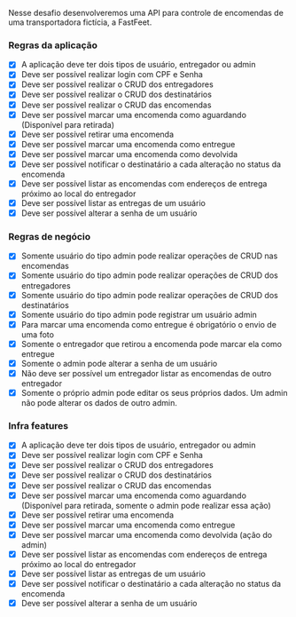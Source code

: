 Nesse desafio desenvolveremos uma API para controle de encomendas de uma transportadora fictícia, a FastFeet.

### Regras da aplicação

- [x] A aplicação deve ter dois tipos de usuário, entregador ou admin
- [x] Deve ser possível realizar login com CPF e Senha
- [x] Deve ser possível realizar o CRUD dos entregadores
- [x] Deve ser possível realizar o CRUD dos destinatários
- [x] Deve ser possível realizar o CRUD das encomendas
- [x] Deve ser possível marcar uma encomenda como aguardando (Disponível para retirada)
- [x] Deve ser possível retirar uma encomenda
- [x] Deve ser possível marcar uma encomenda como entregue
- [x] Deve ser possível marcar uma encomenda como devolvida
- [x] Deve ser possível notificar o destinatário a cada alteração no status da encomenda
- [x] Deve ser possível listar as encomendas com endereços de entrega próximo ao local do entregador
- [x] Deve ser possível listar as entregas de um usuário
- [x] Deve ser possível alterar a senha de um usuário

### Regras de negócio

- [x] Somente usuário do tipo admin pode realizar operações de CRUD nas encomendas
- [x] Somente usuário do tipo admin pode realizar operações de CRUD dos entregadores
- [x] Somente usuário do tipo admin pode realizar operações de CRUD dos destinatários
- [x] Somente usuário do tipo admin pode registrar um usuário admin
- [x] Para marcar uma encomenda como entregue é obrigatório o envio de uma foto
- [x] Somente o entregador que retirou a encomenda pode marcar ela como entregue
- [x] Somente o admin pode alterar a senha de um usuário
- [x] Não deve ser possível um entregador listar as encomendas de outro entregador
- [x] Somente o próprio admin pode editar os seus próprios dados. Um admin não pode alterar os dados de outro admin.

### Infra features

- [x] A aplicação deve ter dois tipos de usuário, entregador ou admin
- [x] Deve ser possível realizar login com CPF e Senha
- [x] Deve ser possível realizar o CRUD dos entregadores
- [x] Deve ser possível realizar o CRUD dos destinatários
- [x] Deve ser possível realizar o CRUD das encomendas
- [x] Deve ser possível marcar uma encomenda como aguardando (Disponível para retirada, somente o admin pode realizar essa ação)
- [x] Deve ser possível retirar uma encomenda
- [x] Deve ser possível marcar uma encomenda como entregue
- [x] Deve ser possível marcar uma encomenda como devolvida (ação do admin)
- [x] Deve ser possível listar as encomendas com endereços de entrega próximo ao local do entregador
- [x] Deve ser possível listar as entregas de um usuário
- [x] Deve ser possível notificar o destinatário a cada alteração no status da encomenda
- [x] Deve ser possível alterar a senha de um usuário
